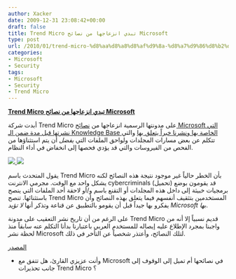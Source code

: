 ```yaml
---
author: Xacker
date: 2009-12-31 23:08:42+00:00
draft: false
title: Trend Micro تبدي انزعاجها من نصائح Microsoft
type: post
url: /2010/01/trend-micro-%d8%aa%d8%a8%d8%af%d9%8a-%d8%a7%d9%86%d8%b2%d8%b9%d8%a7%d8%ac%d9%87%d8%a7-%d9%85%d9%86-%d9%86%d8%b5%d8%a7%d8%a6%d8%ad-microsoft/
categories:
- Microsoft
- Security
tags:
- Microsoft
- Security
- Trend Micro
---
```


[**Trend Micro تبدي انزعاجها من نصائح Microsoft**](https://www.it-scoop.com/2010/01/trend-micro-%d8%aa%d8%a8%d8%af%d9%8a-%d8%a7%d9%86%d8%b2%d8%b9%d8%a7%d8%ac%d9%87%d8%a7-%d9%85%d9%86-%d9%86%d8%b5%d8%a7%d8%a6%d8%ad-microsoft/)


أبدت شركة Trend Micro على مدونتها الرسمية انزعاجها من [نصائح Microsoft التي نشرتها قبل مدة ضمن الـ Knowledge Base الخاصة بها ونشرنا خبراً يتعلق بها](https://www.it-scoop.com/2009/11/microsoft-%D8%AA%D9%86%D8%B4%D8%B1-%D9%86%D8%B5%D8%A7%D8%A6%D8%AD-%D8%AA%D8%AA%D8%B9%D9%84%D9%82-%D8%A8%D9%81%D8%AD%D8%B5-%D8%A7%D9%84%D9%81%D9%8A%D8%B1%D9%88%D8%B3%D8%A7%D8%AA-%D9%81%D9%8A-%D8%A3/) والتي تتكلم عن بعض مسارات المجلدات ولواحق الملفات التي *يفضل* أن يتم استثناؤها من الفحص من الفيروسات والتي قد يؤدي فحصها إلى انخفاض في أداء النظام.


[![](http://blog.protectwebform.com/images/microsoft_logo.jpg)
](https://www.it-scoop.com/2010/01/trend-micro-%d8%aa%d8%a8%d8%af%d9%8a-%d8%a7%d9%86%d8%b2%d8%b9%d8%a7%d8%ac%d9%87%d8%a7-%d9%85%d9%86-%d9%86%d8%b5%d8%a7%d8%a6%d8%ad-microsoft/)[![](http://www.pc1news.com/articles-img/small/TrendMicro_logo.gif)
](https://www.it-scoop.com/2010/01/trend-micro-%d8%aa%d8%a8%d8%af%d9%8a-%d8%a7%d9%86%d8%b2%d8%b9%d8%a7%d8%ac%d9%87%d8%a7-%d9%85%d9%86-%d9%86%d8%b5%d8%a7%d8%a6%d8%ad-microsoft/)


يقول المتحدث باسم Trend Micro بأن الخطر حالياً غير موجود نتيجة هذه النصائح لكنه يشكل واحد مع الوقت. مجرمي الانترنت cybercriminals قد يقومون بوضع (تحميل) برمجيات خبيثة إلى داخل هذه المجلدات أو التقنع باسم و/أو لاحقة أحد الملفات التي ينصح باستثنائها.
تنصح Trend Micro المستخدمين بتثقيف أنفسهم فيما يتعلق بهذه النصائح وأن يفكرو بها جيداً قبل أن يقومو بالتطبيق عن قناعة وتذكر أنها _لا تؤيد Microsoft بها_.

على الرغم من أن تاريخ نشر التعقيب على مدونة Trend Micro قديم نسبياً إلا أنه من واجبنا بمجرد الإطلاع عليه إيصاله للمستخدم العربي باعتبارنا بدأنا التكلم عنه سابقاً منذ لحظة نشر Microsoft لتلك النصائح، وأعتذر شخصياً عن التأخر في ذلك.

[المصدر](http://blog.trendmicro.com/microsoft-virus-scanning-recommendations-bring-risks)

- وأنت عزيزي القارئ، هل تتفق مع Microsoft في نصائحها أم تميل إلى الوقوف إلى جانب تحذيرات Trend Micro ؟


